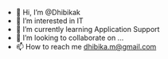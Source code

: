 - 👋 Hi, I’m @Dhibikak
- 👀 I’m interested in IT
- 🌱 I’m currently learning Application Support
- 💞️ I’m looking to collaborate on ...
- 📫 How to reach me dhibika.m@gmail.com

<!---
Dhibikak/Dhibikak is a ✨ special ✨ repository because its `README.md` (this file) appears on your GitHub profile.
You can click the Preview link to take a look at your changes.
--->
